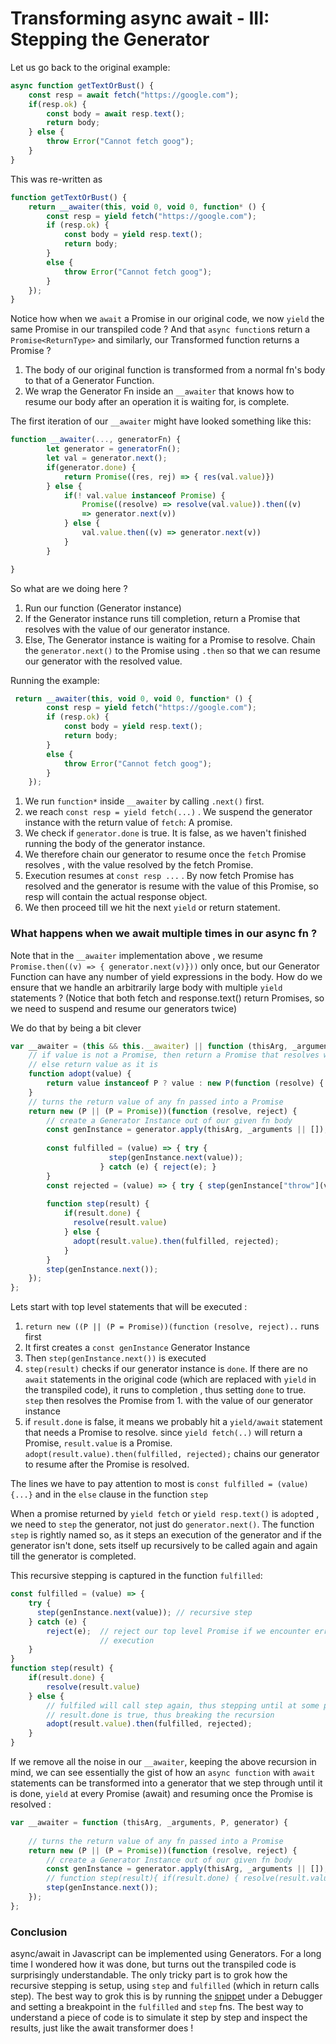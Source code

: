 # Transforming async await - III: Stepping the Generator

Let us go back to the original example: 

```js
async function getTextOrBust() {
	const resp = await fetch("https://google.com");
	if(resp.ok) {
		const body = await resp.text();
		return body;
	} else {
		throw Error("Cannot fetch goog");
	}
}
```


This was re-written as 
```js
function getTextOrBust() {
    return __awaiter(this, void 0, void 0, function* () {
        const resp = yield fetch("https://google.com");
        if (resp.ok) {
            const body = yield resp.text();
            return body;
        }
        else {
            throw Error("Cannot fetch goog");
        }
    });
}
```

Notice how when we `await` a Promise in our original code, we now `yield` the same Promise in our transpiled code ? And that `async function`s return a `Promise<ReturnType>` and similarly, our Transformed function returns a Promise ? 

1. The body of our original function is transformed from a normal fn's body to that of a Generator Function. 
2. We wrap the Generator Fn inside an `__awaiter` that knows how to resume our body after an operation it is waiting for, is complete. 

The first iteration of our `__awaiter` might have looked something like this:

```js
function __awaiter(..., generatorFn) {
		let generator = generatorFn();
		let val = generator.next();
		if(generator.done) {
			return Promise((res, rej) => { res(val.value)})
		} else {
			if(! val.value instanceof Promise) {
				Promise((resolve) => resolve(val.value)).then((v)
				=> generator.next(v))
			} else {
				val.value.then((v) => generator.next(v))
			}
		}

}
```

So what are we doing here ? 
1. Run our function (Generator instance)
2. If the Generator instance runs till completion, return a Promise that resolves with the value of our generator instance.
3. Else, The Generator instance is waiting for a Promise to resolve. Chain the `generator.next()` to the Promise using `.then` so that we can resume our generator with the resolved value. 

Running the example: 
```js
 return __awaiter(this, void 0, void 0, function* () {
        const resp = yield fetch("https://google.com");
        if (resp.ok) {
            const body = yield resp.text();
            return body;
        }
        else {
            throw Error("Cannot fetch goog");
        }
    });
```

1. We run `function*` inside `__awaiter` by calling `.next()` first.
2.  we reach `const resp = yield fetch(...)` . We suspend the generator instance with the return value of `fetch`: A promise.
3. We check if `generator.done` is true. It is false, as we haven't finished running the body of the generator instance. 
4. We therefore chain our generator to resume once the `fetch` Promise resolves , with the value resolved by the fetch Promise.
5. Execution resumes at `const resp ...` . By now fetch Promise has resolved and the generator is resume with the value of this Promise, so resp will contain the actual response object.
6. We then proceed till we hit the next `yield` or return statement. 


### What happens when we await multiple times in our async fn ?

Note that in the `__awaiter` implementation above , we resume  `Promise.then((v) => { generator.next(v)}))` only once, but our Generator Function can have any number of yield expressions in the body. How do we ensure that we handle an arbitrarily large body with multiple `yield` statements ? (Notice that both fetch and response.text() return Promises, so we need to suspend and resume our generators twice)

We do that by being a bit clever 

```js
var __awaiter = (this && this.__awaiter) || function (thisArg, _arguments, P, generator) {
    // if value is not a Promise, then return a Promise that resolves with value
    // else return value as it is
    function adopt(value) { 
        return value instanceof P ? value : new P(function (resolve) { resolve(value); }); 
    }
    // turns the return value of any fn passed into a Promise
    return new (P || (P = Promise))(function (resolve, reject) {
        // create a Generator Instance out of our given fn body 
        const genInstance = generator.apply(thisArg, _arguments || []);
        
        const fulfilled = (value) => { try { 
                      step(genInstance.next(value)); 
                    } catch (e) { reject(e); }
        } 
        const rejected = (value) => { try { step(genInstance["throw"](value)); } catch (e) { reject(e); } }
        
        function step(result) { 
            if(result.done) { 
              resolve(result.value) 
            } else {
              adopt(result.value).then(fulfilled, rejected); 
            }
        }
        step(genInstance.next());
    });
};
```

Lets start with top level statements that will be executed :
1. `return new ((P || (P = Promise))(function (resolve, reject)..` runs first
2. It first creates a `const genInstance` Generator Instance
3. Then `step(genInstance.next())` is executed
4. `step(result)` checks if our generator instance is `done`. If there are no `await` statements in the original code (which are replaced with `yield` in the transpiled code), it runs to completion , thus setting `done` to true. `step` then resolves the Promise from 1. with the value of our generator instance
5. if `result.done` is false, it means we probably hit a `yield/await` statement that needs a Promise to resolve. since `yield fetch(..)` will return a Promise, `result.value` is a Promise. `adopt(result.value).then(fulfilled, rejected);` chains our generator to resume after the Promise is resolved.


The lines we have to pay attention to most is `const fulfilled = (value) {...}` and in the `else` clause in the function `step`

When a promise returned by `yield fetch` or `yield resp.text()` is `adopt`ed , we need to `step` the generator, not just do `generator.next()`. The function `step` is rightly named so, as it steps an execution of the generator and if the generator isn't done, sets itself up recursively to be called again and again till the generator is completed. 

This recursive stepping is captured in the function `fulfilled`:
```js
const fulfilled = (value) => {
	try {
	  step(genInstance.next(value)); // recursive step
	} catch (e) {
		reject(e);  // reject our top level Promise if we encounter errors during
			        // execution
	}
}
function step(result) { 
	if(result.done) { 
	    resolve(result.value) 
    } else {
	    // fulfiled will call step again, thus stepping until at some point
	    // result.done is true, thus breaking the recursion
	    adopt(result.value).then(fulfilled, rejected); 
    }
}
```

If we remove all the noise in our `__awaiter`, keeping the above recursion in mind, we can see essentially the gist of how an `async function` with `await` statements can be transformed into a generator that we step through until it is done, `yield` at every Promise (await) and resuming once the Promise is resolved :

```js
var __awaiter = function (thisArg, _arguments, P, generator) {
    
    // turns the return value of any fn passed into a Promise
    return new (P || (P = Promise))(function (resolve, reject) {
        // create a Generator Instance out of our given fn body 
        const genInstance = generator.apply(thisArg, _arguments || []);
        // function step(result){ if(result.done) { resolve(result.value)} else {...}}
        step(genInstance.next());
    });
};
```


### Conclusion

async/await in Javascript can be implemented using Generators. For a long time I wondered how it was done, but turns out the transpiled code is surprisingly understandable. The only tricky part is to grok how the recursive stepping is setup, using `step` and `fulfilled` (which in return calls step). 
The best way to grok this is by running the [snippet](https://github.com/GoWind/algorithms/blob/master/fetch_transformer.js) under a Debugger and setting a breakpoint in the `fulfilled` and `step` fns. The best way to understand a piece of code is to simulate it step by step and inspect the results, just like the await transformer does ! 


